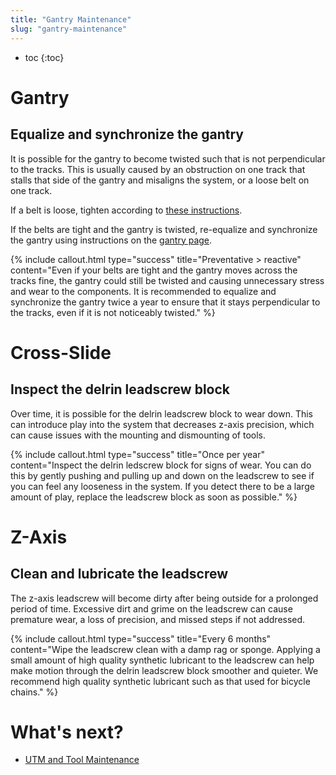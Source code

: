 ```yaml
---
title: "Gantry Maintenance"
slug: "gantry-maintenance"
---
```


* toc
{:toc}

# Gantry

## Equalize and synchronize the gantry
It is possible for the gantry to become twisted such that is not perpendicular to the tracks. This is usually caused by an obstruction on one track that stalls that side of the gantry and misaligns the system, or a loose belt on one track.

If a belt is loose, tighten according to [these instructions](general-maintenance.md#keep-belts-tensioned).

If the belts are tight and the gantry is twisted, re-equalize and synchronize the gantry using instructions on the [gantry page](../../FarmBot-Genesis-V1.4/gantry/feed-and-secure-the-belts.md#step-3-equalize-the-gantry).

{%
include callout.html
type="success"
title="Preventative > reactive"
content="Even if your belts are tight and the gantry moves across the tracks fine, the gantry could still be twisted and causing unnecessary stress and wear to the components. It is recommended to equalize and synchronize the gantry twice a year to ensure that it stays perpendicular to the tracks, even if it is not noticeably twisted."
%}


# Cross-Slide
## Inspect the delrin leadscrew block
Over time, it is possible for the delrin leadscrew block to wear down. This can introduce play into the system that decreases z-axis precision, which can cause issues with the mounting and dismounting of tools.

{%
include callout.html
type="success"
title="Once per year"
content="Inspect the delrin ledscrew block for signs of wear. You can do this by gently pushing and pulling up and down on the leadscrew to see if you can feel any looseness in the system. If you detect there to be a large amount of play, replace the leadscrew block as soon as possible."
%}


# Z-Axis
## Clean and lubricate the leadscrew
The z-axis leadscrew will become dirty after being outside for a prolonged period of time. Excessive dirt and grime on the leadscrew can cause premature wear, a loss of precision, and missed steps if not addressed.

{%
include callout.html
type="success"
title="Every 6 months"
content="Wipe the leadscrew clean with a damp rag or sponge. Applying a small amount of high quality synthetic lubricant to the leadscrew can help make motion through the delrin leadscrew block smoother and quieter. We recommend high quality synthetic lubricant such as that used for bicycle chains."
%}


# What's next?

 * [UTM and Tool Maintenance](utm-and-tool-maintenance.md)
